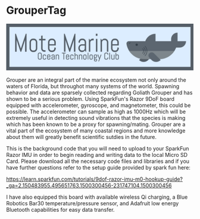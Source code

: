 # GrouperTag

![banner](./MoteOT.png)

Grouper are an integral part of the marine ecosystem not only around the waters of Florida, but throughot many systems of the world. Spawning behavior and data are sparsely collected regarding Goliath Grouper and has shown to be a serious problem. Using SparkFun's Razor 9DoF board equipped with accelerometer, gyroscope, and magnetometer, this could be possible. The accelerometer can sample as high as 1000Hz which will be extremely useful in detecting sound vibrations that the species is making which has been known to be a proxy for spawning/mating. Grouper are a vital part of the ecosystem of many coastal regions and more knowledge about them will greatly benefit scientific sutdies in the future. 

This is the background code that you will need to upload to your SparkFun Razor IMU in order to begin reading and writing data to the local Micro SD Card. Please download all the necessary code files and libraries and if you have further questions refer to the setup guide provided by spark fun here:

https://learn.sparkfun.com/tutorials/9dof-razor-imu-m0-hookup-guide?_ga=2.150483955.495651763.1500300456-231747104.1500300456

I have also equipped this board with available wireless Qi charging, a Blue Robotics Bar30 temperature/pressure sensor, and Adafruit low energy Bluetooth capabilities for easy data transfer. 
